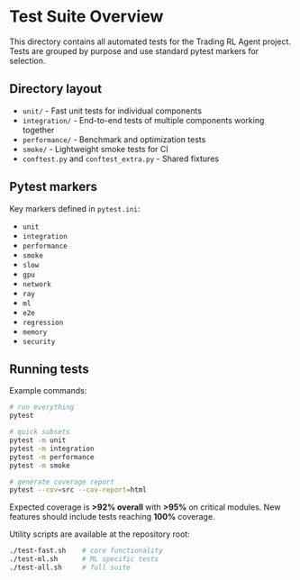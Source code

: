 # Test Suite Overview

This directory contains all automated tests for the Trading RL Agent project. Tests are grouped by purpose and use standard pytest markers for selection.

## Directory layout

- `unit/` - Fast unit tests for individual components
- `integration/` - End-to-end tests of multiple components working together
- `performance/` - Benchmark and optimization tests
- `smoke/` - Lightweight smoke tests for CI
- `conftest.py` and `conftest_extra.py` - Shared fixtures

## Pytest markers

Key markers defined in `pytest.ini`:

- `unit`
- `integration`
- `performance`
- `smoke`
- `slow`
- `gpu`
- `network`
- `ray`
- `ml`
- `e2e`
- `regression`
- `memory`
- `security`

## Running tests

Example commands:

```bash
# run everything
pytest

# quick subsets
pytest -m unit
pytest -m integration
pytest -m performance
pytest -m smoke

# generate coverage report
pytest --cov=src --cov-report=html
```

Expected coverage is **>92% overall** with **>95%** on critical modules. New features should include tests reaching **100%** coverage.

Utility scripts are available at the repository root:

```bash
./test-fast.sh    # core functionality
./test-ml.sh      # ML specific tests
./test-all.sh     # full suite
```
